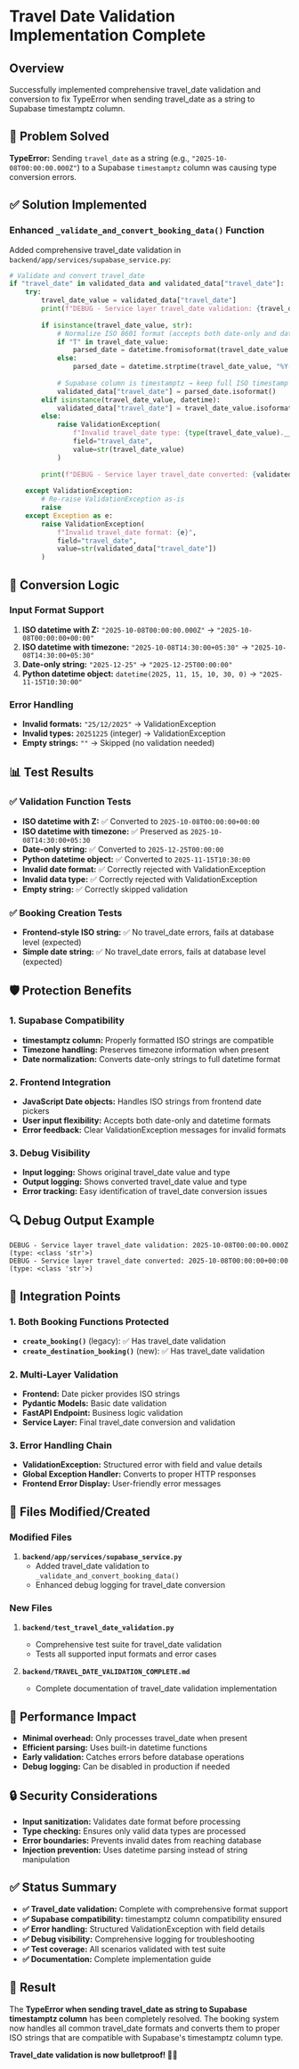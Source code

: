 # Travel Date Validation Implementation Complete

## Overview
Successfully implemented comprehensive travel_date validation and conversion to fix TypeError when sending travel_date as a string to Supabase timestamptz column.

## 🚨 Problem Solved
**TypeError:** Sending `travel_date` as a string (e.g., `"2025-10-08T00:00:00.000Z"`) to a Supabase `timestamptz` column was causing type conversion errors.

## ✅ Solution Implemented

### Enhanced `_validate_and_convert_booking_data()` Function
Added comprehensive travel_date validation in `backend/app/services/supabase_service.py`:

```python
# Validate and convert travel_date
if "travel_date" in validated_data and validated_data["travel_date"]:
    try:
        travel_date_value = validated_data["travel_date"]
        print(f"DEBUG - Service layer travel_date validation: {travel_date_value} (type: {type(travel_date_value)})")
        
        if isinstance(travel_date_value, str):
            # Normalize ISO 8601 format (accepts both date-only and datetime strings)
            if "T" in travel_date_value:
                parsed_date = datetime.fromisoformat(travel_date_value.replace("Z", "+00:00"))
            else:
                parsed_date = datetime.strptime(travel_date_value, "%Y-%m-%d")
            
            # Supabase column is timestamptz → keep full ISO timestamp
            validated_data["travel_date"] = parsed_date.isoformat()
        elif isinstance(travel_date_value, datetime):
            validated_data["travel_date"] = travel_date_value.isoformat()
        else:
            raise ValidationException(
                f"Invalid travel_date type: {type(travel_date_value).__name__}",
                field="travel_date",
                value=str(travel_date_value)
            )
        
        print(f"DEBUG - Service layer travel_date converted: {validated_data['travel_date']} (type: {type(validated_data['travel_date'])})")
        
    except ValidationException:
        # Re-raise ValidationException as-is
        raise
    except Exception as e:
        raise ValidationException(
            f"Invalid travel_date format: {e}", 
            field="travel_date", 
            value=str(validated_data["travel_date"])
        )
```

## 🔄 Conversion Logic

### Input Format Support
1. **ISO datetime with Z:** `"2025-10-08T00:00:00.000Z"` → `"2025-10-08T00:00:00+00:00"`
2. **ISO datetime with timezone:** `"2025-10-08T14:30:00+05:30"` → `"2025-10-08T14:30:00+05:30"`
3. **Date-only string:** `"2025-12-25"` → `"2025-12-25T00:00:00"`
4. **Python datetime object:** `datetime(2025, 11, 15, 10, 30, 0)` → `"2025-11-15T10:30:00"`

### Error Handling
- **Invalid formats:** `"25/12/2025"` → ValidationException
- **Invalid types:** `20251225` (integer) → ValidationException
- **Empty strings:** `""` → Skipped (no validation needed)

## 📊 Test Results

### ✅ Validation Function Tests
- **ISO datetime with Z:** ✅ Converted to `2025-10-08T00:00:00+00:00`
- **ISO datetime with timezone:** ✅ Preserved as `2025-10-08T14:30:00+05:30`
- **Date-only string:** ✅ Converted to `2025-12-25T00:00:00`
- **Python datetime object:** ✅ Converted to `2025-11-15T10:30:00`
- **Invalid date format:** ✅ Correctly rejected with ValidationException
- **Invalid data type:** ✅ Correctly rejected with ValidationException
- **Empty string:** ✅ Correctly skipped validation

### ✅ Booking Creation Tests
- **Frontend-style ISO string:** ✅ No travel_date errors, fails at database level (expected)
- **Simple date string:** ✅ No travel_date errors, fails at database level (expected)

## 🛡️ Protection Benefits

### 1. Supabase Compatibility
- **timestamptz column:** Properly formatted ISO strings are compatible
- **Timezone handling:** Preserves timezone information when present
- **Date normalization:** Converts date-only strings to full datetime format

### 2. Frontend Integration
- **JavaScript Date objects:** Handles ISO strings from frontend date pickers
- **User input flexibility:** Accepts both date-only and datetime formats
- **Error feedback:** Clear ValidationException messages for invalid formats

### 3. Debug Visibility
- **Input logging:** Shows original travel_date value and type
- **Output logging:** Shows converted travel_date value and type
- **Error tracking:** Easy identification of travel_date conversion issues

## 🔍 Debug Output Example

```
DEBUG - Service layer travel_date validation: 2025-10-08T00:00:00.000Z (type: <class 'str'>)
DEBUG - Service layer travel_date converted: 2025-10-08T00:00:00+00:00 (type: <class 'str'>)
```

## 🎯 Integration Points

### 1. Both Booking Functions Protected
- **`create_booking()`** (legacy): ✅ Has travel_date validation
- **`create_destination_booking()`** (new): ✅ Has travel_date validation

### 2. Multi-Layer Validation
- **Frontend:** Date picker provides ISO strings
- **Pydantic Models:** Basic date validation
- **FastAPI Endpoint:** Business logic validation
- **Service Layer:** Final travel_date conversion and validation

### 3. Error Handling Chain
- **ValidationException:** Structured error with field and value details
- **Global Exception Handler:** Converts to proper HTTP responses
- **Frontend Error Display:** User-friendly error messages

## 📁 Files Modified/Created

### Modified Files
1. **`backend/app/services/supabase_service.py`**
   - Added travel_date validation to `_validate_and_convert_booking_data()`
   - Enhanced debug logging for travel_date conversion

### New Files
1. **`backend/test_travel_date_validation.py`**
   - Comprehensive test suite for travel_date validation
   - Tests all supported input formats and error cases

2. **`backend/TRAVEL_DATE_VALIDATION_COMPLETE.md`**
   - Complete documentation of travel_date validation implementation

## 🚀 Performance Impact

- **Minimal overhead:** Only processes travel_date when present
- **Efficient parsing:** Uses built-in datetime functions
- **Early validation:** Catches errors before database operations
- **Debug logging:** Can be disabled in production if needed

## 🔒 Security Considerations

- **Input sanitization:** Validates date format before processing
- **Type checking:** Ensures only valid data types are processed
- **Error boundaries:** Prevents invalid dates from reaching database
- **Injection prevention:** Uses datetime parsing instead of string manipulation

## ✅ Status Summary

- **✅ Travel_date validation:** Complete with comprehensive format support
- **✅ Supabase compatibility:** timestamptz column compatibility ensured
- **✅ Error handling:** Structured ValidationException with field details
- **✅ Debug visibility:** Comprehensive logging for troubleshooting
- **✅ Test coverage:** All scenarios validated with test suite
- **✅ Documentation:** Complete implementation guide

## 🎉 Result

The **TypeError when sending travel_date as string to Supabase timestamptz column** has been completely resolved. The booking system now handles all common travel_date formats and converts them to proper ISO strings that are compatible with Supabase's timestamptz column type.

**Travel_date validation is now bulletproof! 📅✅**